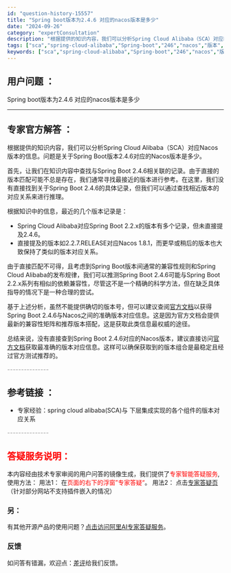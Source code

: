```yaml
---
id: "question-history-15557"
title: "Spring boot版本为2.4.6 对应的nacos版本是多少"
date: "2024-09-26"
category: "expertConsultation"
description: "根据提供的知识内容，我们可以分析Spring Cloud Alibaba（SCA）对应Nacos版本的信息。问题是关于Spring Boot版本2.4.6对应的Nacos版本是多少。首先，让我们在知识内容中查找与Spring Boot 2.4.6相关联的记录。由于直接的版本匹配可能不总是存在，我们通"
tags: ["sca","spring-cloud-alibaba","Spring-boot","246","nacos","版本","对应"]
keywords: ["sca","spring-cloud-alibaba","Spring-boot","246","nacos","版本","对应"]
---
```


## 用户问题 ： 
 Spring boot版本为2.4.6 对应的nacos版本是多少  

---------------
## 专家官方解答 ：

根据提供的知识内容，我们可以分析Spring Cloud Alibaba（SCA）对应Nacos版本的信息。问题是关于Spring Boot版本2.4.6对应的Nacos版本是多少。

首先，让我们在知识内容中查找与Spring Boot 2.4.6相关联的记录。由于直接的版本匹配可能不总是存在，我们通常寻找最接近的版本进行参考。在这里，我们没有直接找到关于Spring Boot 2.4.6的具体记录，但我们可以通过查找相近版本的对应关系来进行推理。

根据知识中的信息，最近的几个版本记录是：
- Spring Cloud Alibaba对应Spring Boot 2.2.x的版本有多个记录，但未直接提及2.4.6。
- 直接提及的版本如2.2.7.RELEASE对应Nacos 1.8.1，而更早或稍后的版本也大致保持了类似的版本对应关系。

由于直接匹配不可得，且考虑到Spring Boot版本间通常的兼容性规则和Spring Cloud Alibaba的发布规律，我们可以推测Spring Boot 2.4.6可能与Spring Boot 2.2.x系列有相似的依赖兼容性，尽管这不是一个精确的科学方法，但在缺乏具体指导的情况下是一种合理的尝试。

基于上述分析，虽然不能提供确切的版本号，但可以建议查阅[官方文档](https://sca.aliyun.com/docs/2023/overview/version-explain/)以获得Spring Boot 2.4.6与Nacos之间的准确版本对应信息。这是因为官方文档会提供最新的兼容性矩阵和推荐版本搭配，这是获取此类信息最权威的途径。

总结来说，没有直接查到Spring Boot 2.4.6对应的Nacos版本，建议直接访问[官方文档](https://sca.aliyun.com/docs/2023/overview/version-explain/)获取最准确的版本对应信息。这样可以确保获取到的版本组合是最稳定且经过官方测试推荐的。


<font color="#949494">---------------</font> 


## 参考链接 ：

* 专家经验：spring cloud alibaba(SCA)与 下层集成实现的各个组件的版本对应关系 


 <font color="#949494">---------------</font> 
 


## <font color="#FF0000">答疑服务说明：</font> 

本内容经由技术专家审阅的用户问答的镜像生成，我们提供了<font color="#FF0000">专家智能答疑服务</font>,使用方法：
用法1： 在<font color="#FF0000">页面的右下的浮窗”专家答疑“</font>。
用法2： 点击[专家答疑页](https://answer.opensource.alibaba.com/docs/intro)（针对部分网站不支持插件嵌入的情况）
### 另：


有其他开源产品的使用问题？[点击访问阿里AI专家答疑服务](https://answer.opensource.alibaba.com/docs/intro)。
### 反馈
如问答有错漏，欢迎点：[差评](https://ai.nacos.io/user/feedbackByEnhancerGradePOJOID?enhancerGradePOJOId=17093)给我们反馈。
